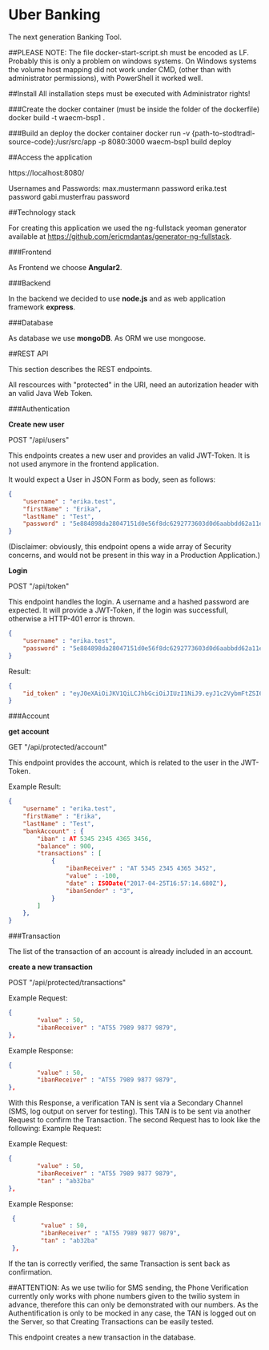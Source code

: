 # Uber Banking

The next generation Banking Tool.

##PLEASE NOTE:
The file docker-start-script.sh must be encoded as LF. Probably this is only a problem on windows systems.
On Windows systems the volume host mapping did not work under CMD, (other than with administrator permissions), with PowerShell it worked well.

##Install
All installation steps must be executed with Administrator rights!

###Create the docker container (must be inside the folder of the dockerfile)
docker build -t waecm-bsp1 .

###Build an deploy the docker container
docker run -v {path-to-stodtradl-source-code}:/usr/src/app -p 8080:3000 waecm-bsp1 build deploy

##Access the application

https://localhost:8080/

Usernames and Passwords:
max.mustermann         password
erika.test             password
gabi.musterfrau        password



##Technology stack

For creating this application we used 
the ng-fullstack yeoman generator available at https://github.com/ericmdantas/generator-ng-fullstack.

###Frontend

As Frontend we choose **Angular2**.

###Backend

In the backend we decided to use **node.js** and as web application framework **express**.

###Database

As database we use **mongoDB**. As ORM we use mongoose. 

##REST API

This section describes the REST endpoints.

All rescources with "protected" in the URI, need an autorization header with an valid Java Web Token.

###Authentication

**Create new user**

POST "/api/users"

This endpoints creates a new user and provides an valid JWT-Token.
It is not used anymore in the frontend application.

It would expect a User in JSON Form as body, seen as follows:
```json
{
    "username" : "erika.test",
    "firstName" : "Erika",
    "lastName" : "Test",
    "password" : "5e884898da28047151d0e56f8dc6292773603d0d6aabbdd62a11ef721d1542d8",
}
```

(Disclaimer: obviously, this endpoint opens a wide array of Security concerns, and would not be present in this way in a Production Application.)

**Login**

POST "/api/token"

This endpoint handles the login.
A username and a hashed password are expected.
It will provide a JWT-Token, if the login was successfull, otherwise a HTTP-401 error is thrown.
```json
{
    "username" : "erika.test",
    "password" : "5e884898da28047151d0e56f8dc6292773603d0d6aabbdd62a11ef721d1542d8",
}
```

Result:
```json
{
    "id_token" : "eyJ0eXAiOiJKV1QiLCJhbGciOiJIUzI1NiJ9.eyJ1c2VybmFtZSI6Im1heC5tdXN0ZXJtYW5uIiwiZmlyc3ROYW1lIjoiTWF4IiwibGFzdE5hbWUiOiJNdXN0ZXJtYW5uIiwiaWF0IjoxNDkzMjkyMTgwLCJleHAiOjE0OTMzMTAxODB9.drfRpVQ3ZqlQ_oSxWC7hZHIcM8tdNf6DEHQ2yr87tS0"
}
```

###Account

**get account**

GET   "/api/protected/account"

This endpoint provides the account, which is related to the user in the JWT-Token.

Example Result:
```json
{
    "username" : "erika.test",
    "firstName" : "Erika",
    "lastName" : "Test",
    "bankAccount" : {
        "iban" : AT 5345 2345 4365 3456,
        "balance" : 900,
        "transactions" : [ 
            {
                "ibanReceiver" : "AT 5345 2345 4365 3452",
                "value" : -100,
                "date" : ISODate("2017-04-25T16:57:14.680Z"),
                "ibanSender" : "3",
            }
        ]
    },
}
```

###Transaction

The list of the transaction of an account is already included in an account.

**create a new transaction**

POST "/api/protected/transactions"

Example Request: 
```json
{
        "value" : 50,
        "ibanReceiver" : "AT55 7989 9877 9879",
},
```
 
 Example Response:
 ```json
 {
         "value" : 50,
         "ibanReceiver" : "AT55 7989 9877 9879",
 },
 ```
 With this Response, a verification TAN is sent via a Secondary Channel (SMS, log output on server for testing).
 This TAN is to be sent via another Request to confirm the Transaction.
 The second Request has to look like the following:
 Example Request:
 
 Example Request: 
 ```json
 {
         "value" : 50,
         "ibanReceiver" : "AT55 7989 9877 9879",
         "tan" : "ab32ba"
 },
 ```
 Example Response:
 ```json
  {
          "value" : 50,
          "ibanReceiver" : "AT55 7989 9877 9879",
          "tan" : "ab32ba"
  },
  ```
 If the tan is correctly verified, the same Transaction is sent back as confirmation.
 
 ##ATTENTION: 
 As we use twilio for SMS sending, the Phone Verification currently only works
 with phone numbers given to the twilio system in advance, therefore this can only be demonstrated 
 with our numbers. As the Authentification is only to be mocked in any case, 
 the TAN is logged out on the Server, so that Creating Transactions can be easily tested.
 
 
This endpoint creates a new transaction in the database.
